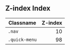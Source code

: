 ## Z-index Index

| Classname     | Z-index |
| ------------- | -------:|
| `.nav`        |    10   |
| `.quick-menu` |    98   |
